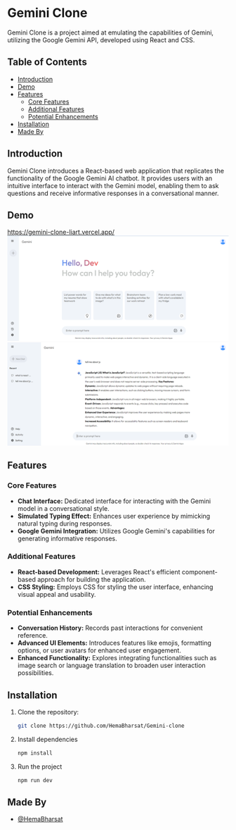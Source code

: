 # Gemini Clone

Gemini Clone is a project aimed at emulating the capabilities of Gemini, utilizing the Google Gemini API, developed using React and CSS.

## Table of Contents

- [Introduction](#introduction)
- [Demo](#demo)
- [Features](#features)
  - [Core Features](#core-features)
  - [Additional Features](#additional-features)
  - [Potential Enhancements](#potential-enhancements)
- [Installation](#installation)
- [Made By](#made-by)

## Introduction

Gemini Clone introduces a React-based web application that replicates the functionality of the Google Gemini AI chatbot. It provides users with an intuitive interface to interact with the Gemini model, enabling them to ask questions and receive informative responses in a conversational manner.

## Demo
https://gemini-clone-liart.vercel.app/
![Gemini-clone](Gemini-clone.png)
![Result](sidebar.png)

## Features

### Core Features

- **Chat Interface:** Dedicated interface for interacting with the Gemini model in a conversational style.
- **Simulated Typing Effect:** Enhances user experience by mimicking natural typing during responses.
- **Google Gemini Integration:** Utilizes Google Gemini's capabilities for generating informative responses.

### Additional Features

- **React-based Development:** Leverages React's efficient component-based approach for building the application.
- **CSS Styling:** Employs CSS for styling the user interface, enhancing visual appeal and usability.

### Potential Enhancements

- **Conversation History:** Records past interactions for convenient reference.
- **Advanced UI Elements:** Introduces features like emojis, formatting options, or user avatars for enhanced user engagement.
- **Enhanced Functionality:** Explores integrating functionalities such as image search or language translation to broaden user interaction possibilities.

## Installation

1. Clone the repository:

   ```bash
   git clone https://github.com/HemaBharsat/Gemini-clone
   ```

2. Install dependencies

   ```bash
   npm install
   ```

3. Run the project

   ```bash
   npm run dev
   ```

## Made By

- [@HemaBharsat](https://github.com/HemaBharsat)
